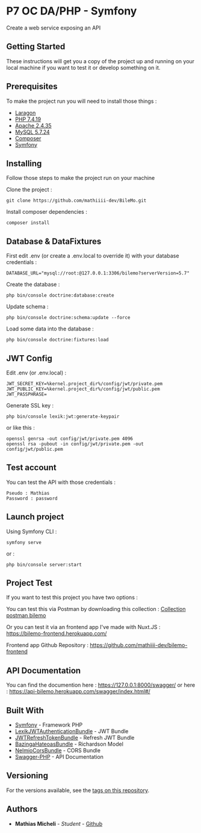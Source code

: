 # P7 OC DA/PHP - Symfony

Create a web service exposing an API

## Getting Started

These instructions will get you a copy of the project up and running on your local machine if you want to test it or develop something on it.

## Prerequisites

To make the project run you will need to install those things :

* [Laragon](https://laragon.org/download/)
* [PHP 7.4.19](https://www.php.net/releases/index.php)
* [Apache 2.4.35](http://archive.apache.org/dist/httpd/httpd-2.4.35.tar.gz)
* [MySQL 5.7.24](https://downloads.mysql.com/archives/get/p/23/file/mysql-5.7.24-winx64.zip)
* [Composer](https://getcomposer.org/download/)
* [Symfony](https://symfony.com/download)

## Installing

Follow those steps to make the project run on your machine

Clone the project :
```
git clone https://github.com/mathiiii-dev/BileMo.git
```
Install composer dependencies :
```
composer install
```

## Database & DataFixtures

First edit .env (or create a .env.local to override it) with your database credentials : 
```
DATABASE_URL="mysql://root:@127.0.0.1:3306/bilemo?serverVersion=5.7"
```

Create the database :
```
php bin/console doctrine:database:create
```

Update schema :
```
php bin/console doctrine:schema:update --force
```

Load some data into the database : 
```
php bin/console doctrine:fixtures:load
```

## JWT Config

Edit .env (or .env.local) : 
```
JWT_SECRET_KEY=%kernel.project_dir%/config/jwt/private.pem
JWT_PUBLIC_KEY=%kernel.project_dir%/config/jwt/public.pem
JWT_PASSPHRASE=
```

Generate SSL key : 
```
php bin/console lexik:jwt:generate-keypair
```
or like this : 
```
openssl genrsa -out config/jwt/private.pem 4096
openssl rsa -pubout -in config/jwt/private.pem -out config/jwt/public.pem
```

## Test account

You can test the API with those credentials : 
```
Pseudo : Mathias
Password : password
```

## Launch project

Using Symfony CLI :
```
symfony serve
```

or :
```
php bin/console server:start
```

## Project Test

If you want to test this project you have two options : 

You can test this via Postman by downloading this collection :
[Collection postman bilemo](https://github.com/mathiiii-dev/BileMo/files/6944254/P7_04_Collection_Postman.zip)

Or you can test it via an frontend app I've made with Nuxt.JS : 
https://bilemo-frontend.herokuapp.com/

Frontend app Github Repository : 
https://github.com/mathiiii-dev/bilemo-frontend

## API Documentation

You can find the documention here : https://127.0.0.1:8000/swagger/ or here : https://api-bilemo.herokuapp.com/swagger/index.html#/


## Built With

* [Symfony](https://symfony.com/) - Framework PHP
* [LexikJWTAuthenticationBundle](https://github.com/lexik/LexikJWTAuthenticationBundle) - JWT Bundle
* [JWTRefreshTokenBundle](https://github.com/markitosgv/JWTRefreshTokenBundle) - Refresh JWT Bundle
* [BazingaHateoasBundle](https://github.com/willdurand/BazingaHateoasBundle) - Richardson Model
* [NelmioCorsBundle](https://symfony.com/doc/current/testing.html) - CORS Bundle
* [Swagger-PHP](https://symfony.com/) - API Documentation


## Versioning

For the versions available, see the [tags on this repository](https://github.com/mathiiii-dev/bilemo/tags). 

## Authors

* **Mathias Micheli** - *Student* - [Github](https://github.com/mathiiii-dev)

